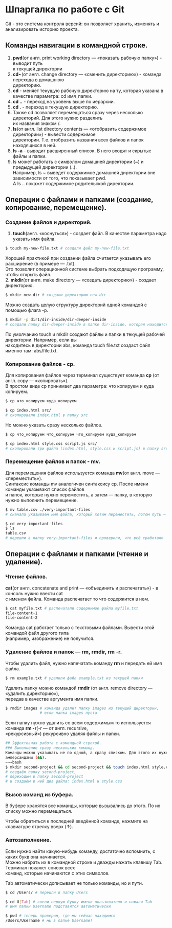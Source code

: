 # Шпаргалка по работе с Git

Git - это система контроля версий: он позволяет хранить, изменять и<br>
анализировать историю проекта.

## Команды навигации в командной строке.

1. **pwd**(от англ. print working directory — «показать рабочую папку») - выводит путь<br>
к текущей директории
2. **cd~**(от англ. change directory — «сменить директорию»)  - команда перехода в домашнюю<br>
директорию.
3. **cd** - меняет текущую рабочую директорию на ту, которая указана в качестве параметра: cd имя_папки.
4. **cd ..** - переход на уровень выше по иерархии.
5. **cd .** - переход в текущую директорию.
6. Также cd позволяет перемещаться сразу через несколько директорий. Для этого нужно разделить<br>
их названия знаком /.
7. **ls**(от англ. list directory contents — «отобразить содержимое директории») - вывести содержимое<br>
директории. Т.е. отобразить названия всех файлов и папок находящихся в ней.
8. **ls -a** - выводит расширенный список. В него входят и скрытые файлы и папки.
9. ls может работать с символом домашней директории (~) и предыдущей директории (..).<br>
Например, ls ~ выведет содержимое домашней директории вне зависимости от того, что показывает pwd.<br>
А ls .. покажет содержимое родительской директории.

## Операции с файлами и папками (создание, копирование, перемещение).

### Создание файлов и директорий.

1. **touch**(англ. «коснуться») - создает файл. В качестве параметра надо указать имя файла.<br>
```bash
$ touch my-new-file.txt # создали файл my-new-file.txt
```
Хорошей практикой при создании файла считается указывать его расширение (в примере — .txt).<br>
Это позволит операционной системе выбрать подходящую программу, чтобы открыть файл.<br> 
2. **mkdir**(от англ. make directory — «создать директорию») - создает директорию.
```bash
$ mkdir new-dir # создали директорию new-dir
```
Можно создать целую структуру директорий одной командой с помощью флага -p.
```bash
$ mkdir -p dir1/dir-inside/dir-deeper-inside
# создали папку dir-deeper-inside в папке dir-inside, которая находится в папке dir1
```
По умолчанию touch и mkdir создают файлы и папки в текущей рабочей директории. Например, если вы<br>
находитесь в директории abs, команда touch file.txt создаст файл именно там: abs/file.txt.

### Копирование файлов - cp.
Для копирования файлов через терминал существует команда **cp** (от англ. copy — «копировать»).<br>
В простом виде cp принимает два параметра: что копируем и куда копируем.
```bash
$ cp что_копируем куда_копируем

$ cp index.html src/
# скопировали index.html в папку src
```
Но можно указать сразу несколько файлов.
```bash
$ cp что_копируем что_копируем что_копируем куда_копируем

$ cp index.html style.css script.js src/
# скопировали три файла (index.html, style.css и script.js) в папку src
```
### Перемещение файлов и папок - mv.
Для перемещения файлов используется команда **mv**(от англ. move — «переместить»).<br>
Синтаксис команды mv аналогичен синтаксису cp. После имени команды указывают список файлов<br>
и папок, которые нужно переместить, а затем — папку, в которую нужно выполнить перемещение.
```bash
$ mv table.csv ./very-important-files
# сначала указываем имя файла, который хотим переместить, потом путь — куда перемещаем 

$ cd very-important-files
$ ls
table.csv 
# перешли в папку very-important-files и проверили, что всё сработало
``` 
## Операции с файлами и папками (чтение и удаление).
### Чтение файлов.
**cat**(от англ. concatenate and print — «объединить и распечатать») - в консоль нужно ввести cat<br>
с именем файла. Команда распечатает то что содержится в нем.
```bash
$ cat myfile.txt # распечатали содержимое файла myfile.txt
file-content-1
file-content-2
```
Команда cat работает только с текстовыми файлами. Вывести этой командой файл другого типа<br>
(например, изображение) не получится.

### Удаление файлов и папок — rm, rmdir, rm -r.
Чтобы удалить файл, нужно напечатать команду **rm** и передать ей имя файла.
~~~bash
$ rm example.txt # удалили файл example.txt из текущей папки
~~~
Удалить папку можно командой **rmdir** (от англ. remove directory — «удалить директорию»),<br>
передав в качестве аргумента имя папки.
~~~bash
$ rmdir images # команда удалит папку images из текущей директории, 
               # если папка images пуста
~~~
Если папку нужно удалить со всем содержимым то используется команда **rm -r**(-r — от англ. recursive,<br>
«рекурсивный») рекурсивно удаляя файлы и папки.
~~~bash
## Эффективная работа с командной строкой.
### Выполнение сразу нескольких команд.
Команды можно указывать не по одной, а сразу списком. Для этого их нужно разделить двумя<br>
амперсандами (&&).
~~~bash
$ mkdir second-project && cd second-project && touch index.html style.css
# создаём папку second-project,
# переходим в папку second-project
# и создаём в ней два файла: index.html и style.css
~~~
### Вызов команд из буфера.
В буфере хранятся все команды, которые вызывались до этого. По их списку можно перемещаться.

Чтобы обратиться к последней введённой команде, нажмите на клавиатуре стрелку вверх (↑).

### Автозаполнение.
Если нужно найти какую-нибудь команду, достаточно вспомнить, с каких букв она начинается.<br>
Можно набрать их в командной строке и дважды нажать клавишу Tab. Терминал покажет список всех<br>
команд, которые начинаются с этих символов.

Tab автоматически дописывает не только команды, но и пути.
~~~bash
$ cd /Users/ # перешли в папку Users

$ cd U[Tab] # ввели первую букву имени пользователя и нажали Tab
# имя папки Username подставится автоматически

$ pwd # теперь проверим, где мы сейчас находимся 
/Users/Username # мы в папке Username!
~~~


 